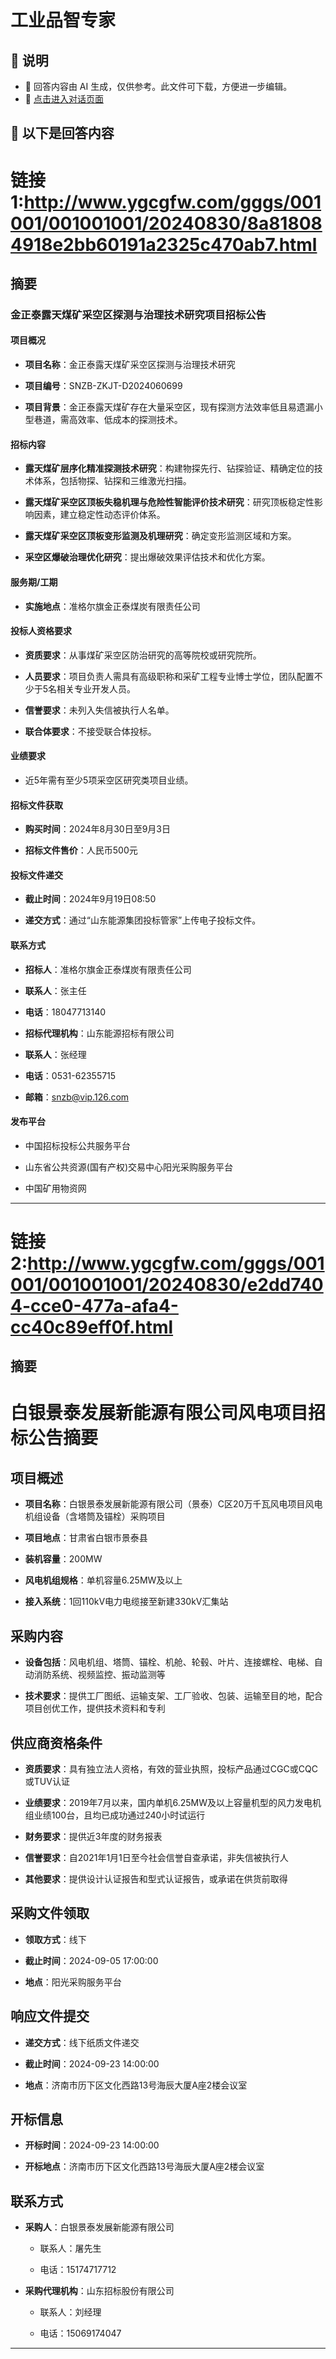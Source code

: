 # 工业品智专家

## 📃 说明

- 📃 回答内容由 AI 生成，仅供参考。此文件可下载，方便进一步编辑。
- 💬 [点击进入对话页面](https://www.aibangxuanxing.com)

## 📃 以下是回答内容


# 链接 1:http://www.ygcgfw.com/gggs/001001/001001001/20240830/8a818084918e2bb60191a2325c470ab7.html

## 摘要

### 金正泰露天煤矿采空区探测与治理技术研究项目招标公告


#### 项目概况   

- **项目名称**：金正泰露天煤矿采空区探测与治理技术研究

- **项目编号**：SNZB-ZKJT-D2024060699

- **项目背景**：金正泰露天煤矿存在大量采空区，现有探测方法效率低且易遗漏小型巷道，需高效率、低成本的探测技术。



#### 招标内容

- **露天煤矿层序化精准探测技术研究**：构建物探先行、钻探验证、精确定位的技术体系，包括物探、钻探和三维激光扫描。

- **露天煤矿采空区顶板失稳机理与危险性智能评价技术研究**：研究顶板稳定性影响因素，建立稳定性动态评价体系。

- **露天煤矿采空区顶板变形监测及机理研究**：确定变形监测区域和方案。

- **采空区爆破治理优化研究**：提出爆破效果评估技术和优化方案。



#### 服务期/工期

- **实施地点**：准格尔旗金正泰煤炭有限责任公司



#### 投标人资格要求

- **资质要求**：从事煤矿采空区防治研究的高等院校或研究院所。

- **人员要求**：项目负责人需具有高级职称和采矿工程专业博士学位，团队配置不少于5名相关专业开发人员。

- **信誉要求**：未列入失信被执行人名单。

- **联合体要求**：不接受联合体投标。



#### 业绩要求

- 近5年需有至少5项采空区研究类项目业绩。



#### 招标文件获取

- **购买时间**：2024年8月30日至9月3日

- **招标文件售价**：人民币500元



#### 投标文件递交

- **截止时间**：2024年9月19日08:50

- **递交方式**：通过“山东能源集团投标管家”上传电子投标文件。



#### 联系方式

- **招标人**：准格尔旗金正泰煤炭有限责任公司

- **联系人**：张主任

- **电话**：18047713140



- **招标代理机构**：山东能源招标有限公司

- **联系人**：张经理

- **电话**：0531-62355715

- **邮箱**：[snzb@vip.126.com](mailto:snzb@vip.126.com)



#### 发布平台

- 中国招标投标公共服务平台

- 山东省公共资源(国有产权)交易中心阳光采购服务平台

- 中国矿用物资网

---

# 链接 2:http://www.ygcgfw.com/gggs/001001/001001001/20240830/e2dd7404-cce0-477a-afa4-cc40c89eff0f.html

## 摘要

# 白银景泰发展新能源有限公司风电项目招标公告摘要



## 项目概述

- **项目名称**：白银景泰发展新能源有限公司（景泰）C区20万千瓦风电项目风电机组设备（含塔筒及锚栓）采购项目




- **项目地点**：甘肃省白银市景泰县

- **装机容量**：200MW

- **风电机组规格**：单机容量6.25MW及以上

- **接入系统**：1回110kV电力电缆接至新建330kV汇集站



## 采购内容

- **设备包括**：风电机组、塔筒、锚栓、机舱、轮毂、叶片、连接螺栓、电梯、自动消防系统、视频监控、振动监测等

- **技术要求**：提供工厂图纸、运输支架、工厂验收、包装、运输至目的地，配合项目创优工作，提供技术资料和专利



## 供应商资格条件

- **资质要求**：具有独立法人资格，有效的营业执照，投标产品通过CGC或CQC或TUV认证

- **业绩要求**：2019年7月以来，国内单机6.25MW及以上容量机型的风力发电机组业绩100台，且均已成功通过240小时试运行

- **财务要求**：提供近3年度的财务报表

- **信誉要求**：自2021年1月1日至今社会信誉自查承诺，非失信被执行人

- **其他要求**：提供设计认证报告和型式认证报告，或承诺在供货前取得



## 采购文件领取

- **领取方式**：线下

- **截止时间**：2024-09-05 17:00:00

- **地点**：阳光采购服务平台



## 响应文件提交

- **递交方式**：线下纸质文件递交

- **截止时间**：2024-09-23 14:00:00

- **地点**：济南市历下区文化西路13号海辰大厦A座2楼会议室



## 开标信息

- **开标时间**：2024-09-23 14:00:00

- **开标地点**：济南市历下区文化西路13号海辰大厦A座2楼会议室



## 联系方式

- **采购人**：白银景泰发展新能源有限公司

  - 联系人：屠先生

  - 电话：15174717712

- **采购代理机构**：山东招标股份有限公司

  - 联系人：刘经理

  - 电话：15069174047

---
